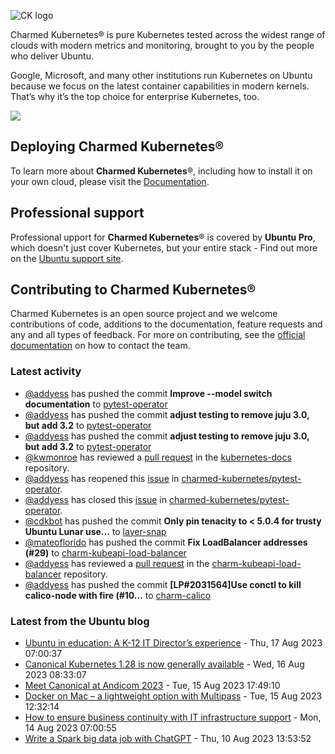 ![CK logo](https://assets.ubuntu.com/v1/451d4cf4-Charmed+Kubernetes_RGB_onWhite_2022.svg)

Charmed Kubernetes® is pure Kubernetes tested across the widest range of clouds with modern metrics and monitoring, brought to you by the people who deliver Ubuntu.

Google, Microsoft, and many other institutions run Kubernetes on Ubuntu because we focus on the latest container capabilities in modern kernels. That’s why it’s the top choice for enterprise Kubernetes, too.

![](https://assets.ubuntu.com/v1/843c77b6-juju-at-a-glace.svg)

## Deploying Charmed Kubernetes®

To learn more about **Charmed Kubernetes**®, including how to install it on your own cloud, please visit the [Documentation][docs].

## Professional support

Professional upport for **Charmed Kubernetes**® is covered by **Ubuntu Pro**, which doesn't just cover Kubernetes, but your entire stack - Find out more on the [Ubuntu support site](https://ubuntu.com/support).

## Contributing to Charmed Kubernetes®

Charmed Kubernetes is an open source project and we welcome contributions of code, additions to the documentation, feature requests and any and all types of feedback. For more on contributing, see the [official documentation][get-in-touch] on how to contact the team.

<!-- LINKS -->
[docs]: https://ubuntu.com/kubernetes/docs
[get-in-touch]: https://ubuntu.com/kubernetes/docs/get-in-touch

### Latest activity

<!-- activity starts -->
 - [@addyess](https://github.com/addyess) has pushed the commit **Improve --model switch documentation** to [pytest-operator](https://github.com/charmed-kubernetes/pytest-operator)
 - [@addyess](https://github.com/addyess) has pushed the commit **adjust testing to remove juju 3.0, but add 3.2** to [pytest-operator](https://github.com/charmed-kubernetes/pytest-operator)
 - [@addyess](https://github.com/addyess) has pushed the commit **adjust testing to remove juju 3.0, but add 3.2** to [pytest-operator](https://github.com/charmed-kubernetes/pytest-operator)
 - [@kwmonroe](https://github.com/kwmonroe) has reviewed a [pull request](https://github.com/charmed-kubernetes/kubernetes-docs/pull/782) in the [kubernetes-docs](https://github.com/charmed-kubernetes/kubernetes-docs) repository.
 - [@addyess](https://github.com/addyess) has reopened this [issue](https://github.com/charmed-kubernetes/pytest-operator/issues/110) in [charmed-kubernetes/pytest-operator](https://api.github.com/repos/charmed-kubernetes/pytest-operator).
 - [@addyess](https://github.com/addyess) has closed this [issue](https://github.com/charmed-kubernetes/pytest-operator/issues/110) in [charmed-kubernetes/pytest-operator](https://api.github.com/repos/charmed-kubernetes/pytest-operator).
 - [@cdkbot](https://github.com/cdkbot) has pushed the commit **Only pin tenacity to < 5.0.4 for trusty  Ubuntu Lunar use...** to [layer-snap](https://github.com/charmed-kubernetes/layer-snap)
 - [@mateoflorido](https://github.com/mateoflorido) has pushed the commit **Fix LoadBalancer addresses (#29)** to [charm-kubeapi-load-balancer](https://github.com/charmed-kubernetes/charm-kubeapi-load-balancer)
 - [@addyess](https://github.com/addyess) has reviewed a [pull request](https://github.com/charmed-kubernetes/charm-kubeapi-load-balancer/pull/29) in the [charm-kubeapi-load-balancer](https://github.com/charmed-kubernetes/charm-kubeapi-load-balancer) repository.
 - [@addyess](https://github.com/addyess) has pushed the commit **[LP#2031564]Use conctl to kill calico-node with fire (#10...** to [charm-calico](https://github.com/charmed-kubernetes/charm-calico)
<!-- activity ends -->

<!-- roadmap starts -->

<!-- roadmap ends -->

### Latest from the Ubuntu blog

<!-- blog starts -->
* [Ubuntu in education: A K-12 IT Director’s experience](https://ubuntu.com//blog/ubuntu-in-education-a-k-12-it-directors-experience) - Thu, 17 Aug 2023 07:00:37 
* [Canonical﻿ Kubernetes 1.28 is now generally available](https://ubuntu.com//blog/canonical%ef%bb%bf-kubernetes-1-28-is-now-generally-available) - Wed, 16 Aug 2023 08:33:07 
* [Meet Canonical at Andicom 2023](https://ubuntu.com//blog/meet-canonical-at-andicom-2023) - Tue, 15 Aug 2023 17:49:10 
* [Docker on Mac &#8211; a lightweight option with Multipass](https://ubuntu.com//blog/docker-on-mac-a-lightweight-option-with-multipass) - Tue, 15 Aug 2023 12:32:14 
* [How to ensure business continuity with IT infrastructure support](https://ubuntu.com//blog/how-to-ensure-business-continuity-with-it-infrastructure-support) - Mon, 14 Aug 2023 07:00:55 
* [Write a Spark big data job with ChatGPT](https://ubuntu.com//blog/write-a-spark-big-data-job-with-chatgpt) - Thu, 10 Aug 2023 13:53:52 
<!-- blog ends -->
